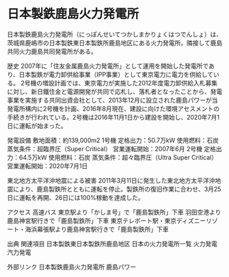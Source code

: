 # 日本製鉄鹿島火力発電所

日本製鉄鹿島火力発電所（にっぽんせいてつかしまかりょくはつでんしょ）は、茨城県鹿嶋市の日本製鉄東日本製鉄所鹿島地区にある火力発電所。隣接して鹿島共同火力鹿島共同発電所がある。

歴史
2007年に「住友金属鹿島火力発電所」として運用を開始した発電所であり、日本製鉄が電力卸供給事業（IPP事業）として東京電力に電力を供給している。
2号機の増設計画では、東京電力が実施した2012年度電力卸供給入札募集に対し、新日鐵住金と電源開発が共同で応札し、落札者となったことから、発電事業を実施する共同出資会社として、2013年12月に設立された鹿島パワーが当発電所構内に2号機を計画、2016年8月現在、建設に向けた環境アセスメントの手続きが行われている。2号機は2016年11月1日から建設を開始し、2020年7月1日に運転が始まった。

発電設備
敷地面積：約139,000m2
1号機
定格出力：50.7万kW
使用燃料：石炭
蒸気条件：超臨界圧（Super Critical）
営業運転開始：2007年6月
2号機
定格出力：64.5万kW
使用燃料：石炭
蒸気条件：超々臨界圧（Ultra Super Critical）
営業運転開始：2020年7月1日

東北地方太平洋沖地震による被害
2011年3月11日に発生した東北地方太平洋沖地震により、鹿島製鉄所とともに運転を停止。製鉄所の復旧作業に合わせ、3月25日に運転を再開、26日には100%稼動を達成した。

アクセス
高速バス
東京駅より「かしま号」で「鹿島製鉄所」下車
羽田空港より鹿島神宮駅行きで「鹿島製鉄所」下車
東京テレポート駅・東京ディズニーリゾート・海浜幕張駅より鹿島神宮駅行きで「鹿島製鉄所」下車

出典
関連項目
日本製鉄東日本製鉄所鹿島地区
日本の火力発電所一覧
火力発電
汽力発電

外部リンク
日本製鉄鹿島火力発電所
鹿島パワー